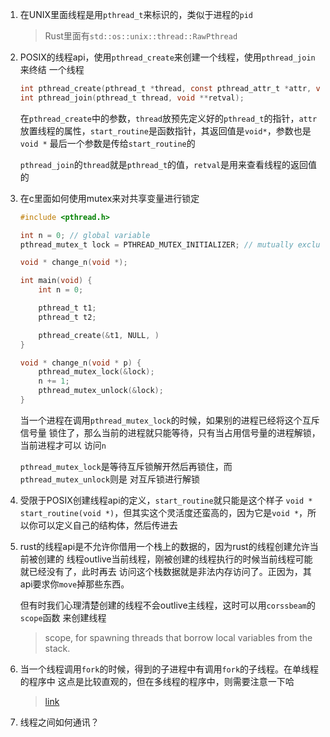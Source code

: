 1. 在UNIX里面线程是用`pthread_t`来标识的，类似于进程的`pid`

   > Rust里面有`std::os::unix::thread::RawPthread`

2. POSIX的线程api，使用`pthread_create`来创建一个线程，使用`pthread_join`来终结
   一个线程
    ```c
    int pthread_create(pthread_t *thread, const pthread_attr_t *attr, void *(*start_routine) (void *), void *arg);
    int pthread_join(pthread_t thread, void **retval);
    ```

    在`pthread_create`中的参数，`thread`放预先定义好的`pthread_t`的指针，`attr`
    放置线程的属性，`start_routine`是函数指针，其返回值是`void*`，参数也是`void *`
    最后一个参数是传给`start_routine`的

    `pthread_join`的`thread`就是`pthread_t`的值，`retval`是用来查看线程的返回值
    的

3. 在c里面如何使用mutex来对共享变量进行锁定

    ```c
    #include <pthread.h>
    
    int n = 0; // global variable
    pthread_mutex_t lock = PTHREAD_MUTEX_INITIALIZER; // mutually exclusive flag

    void * change_n(void *);

    int main(void) {
        int n = 0;

        pthread_t t1;
        pthread_t t2;

        pthread_create(&t1, NULL, )
    }

    void * change_n(void * p) {
        pthread_mutex_lock(&lock);
        n += 1; 
        pthread_mutex_unlock(&lock);
    }
    ```

    当一个进程在调用`pthread_mutex_lock`的时候，如果别的进程已经将这个互斥信号量
    锁住了，那么当前的进程就只能等待，只有当占用信号量的进程解锁，当前进程才可以
    访问`n`

    `pthread_mutex_lock`是等待互斥锁解开然后再锁住，而`pthread_mutex_unlock`则是
    对互斥锁进行解锁

4. 受限于POSIX创建线程api的定义，`start_routine`就只能是这个样子
   `void * start_routine(void *)`，但其实这个灵活度还蛮高的，因为它是`void *`，所
   以你可以定义自己的结构体，然后传进去

5. rust的线程api是不允许你借用一个栈上的数据的，因为rust的线程创建允许当前被创建的
   线程outlive当前线程，刚被创建的线程执行的时候当前线程可能就已经没有了，此时再去
   访问这个栈数据就是非法内存访问了。正因为，其api要求你`move`掉那些东西。

   但有时我们心理清楚创建的线程不会outlive主线程，这时可以用`corssbeam`的`scope`函数
   来创建线程

   > scope, for spawning threads that borrow local variables from the stack.

6. 当一个线程调用`fork`的时候，得到的子进程中有调用`fork`的子线程。在单线程的程序中
   这点是比较直观的，但在多线程的程序中，则需要注意一下哈

   > [link](https://stackoverflow.com/questions/39890363/what-happens-when-a-thread-forks)

7. 线程之间如何通讯？
